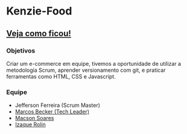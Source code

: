 # Kenzie-Food

## [Veja como ficou!](https://jeff-lf.github.io/Kenzie-Food/)

### Objetivos
 
 Criar um e-commerce em equipe, tivemos a oportunidade de utilizar a metodologia Scrum, aprender versionamento com git, e praticar ferramentas como HTML, CSS e Javascript.
 
 ### Equipe
  - Jefferson Ferreira (Scrum Master)
  - [Marcos Becker (Tech Leader)](https://github.com/marc-bd)
  - [Macson Soares](https://github.com/maxdevsr) 
  - [Izaque Rolin](https://github.com/Rolinzinho48)
